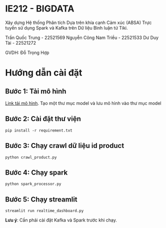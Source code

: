 # IE212 - BIGDATA

Xây dựng Hệ thống Phân tích Dựa trên khía cạnh Cảm xúc (ABSA) Trực tuyến sử dụng Spark và Kafka trên Dữ liệu Bình luận từ Tiki.

Trần Quốc Trung - 22521569
Nguyễn Công Nam Triều - 22521533
Dư Duy Tài - 22521272

GVDH: Đỗ Trọng Hợp

# Hướng dẫn cài đặt
## Bước 1: Tải mô hình
[Link tải mô hình](https://drive.google.com/drive/u/0/folders/1OaOV4WpV9vu21V5L946qtSO9T9skZvcI).
Tạo một thư mục model và lưu mô hình vào thư mục model
## Bước 2: Cài đặt thư viện
```
pip install -r requirement.txt
```
## Bước 3: Chạy crawl dữ liệu id product
```
python crawl_product.py
```
## Bước 4: Chạy spark 
```
python spark_processor.py
```
## Bước 5: Chạy streamlit
```
streamlit run realtime_dashboard.py
```

**Lưu ý**: Cần phải cài đặt Kafka và Spark trước khi chạy.
